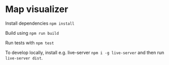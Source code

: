 # Map visualizer
Install dependencies `npm install`

Build using `npm run build`

Run tests with `npm test`

To develop locally, install e.g. live-server `npm i -g live-server`
and then run `live-server dist`.
